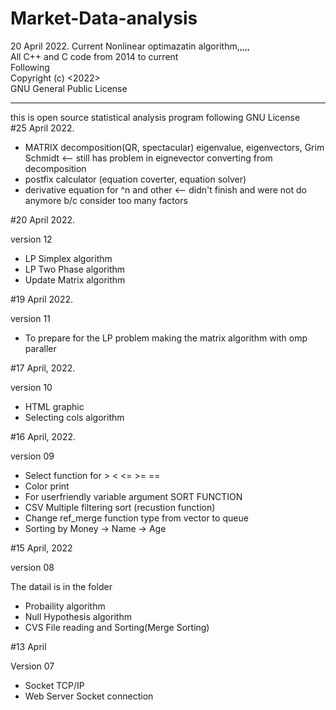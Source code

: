 # Market-Data-analysis

20 April 2022.
Current Nonlinear optimazatin algorithm,,,,,\
All C++ and C code from 2014 to  current\
Following\
Copyright (c) <2022> <Useop Gim>\
  GNU General Public License
____________

this is open source statistical analysis program following GNU License\
#25 April 2022.
  - MATRIX decomposition(QR, spectacular) eigenvalue, eigenvectors, Grim Schmidt <-- still has problem in eignevector converting from decomposition
  - postfix calculator (equation coverter, equation solver)
  - derivative equation for ^n and other <-- didn't finish and were not do anymore b/c consider too many factors
                                                                                     
                                                                                     
#20 April 2022.

version 12
- LP Simplex algorithm
- LP Two Phase algorithm
- Update Matrix algorithm

#19 April 2022.


version 11
- To prepare for the LP problem making the matrix algorithm with omp paraller


#17 April, 2022.

version 10
 - HTML graphic
 - Selecting cols algorithm

#16 April, 2022.

version 09
- Select function for > < <= >= ==
- Color print
- For userfriendly variable argument SORT FUNCTION 
- CSV Multiple filtering sort (recustion function)
- Change ref_merge function type from vector to queue
- Sorting by Money -> Name -> Age

#15 April, 2022

version 08 


The datail is in the folder
- Probaility algorithm
- Null Hypothesis algorithm
- CVS File reading and Sorting(Merge Sorting)

#13 April 

Version 07
- Socket TCP/IP 
- Web Server Socket connection
